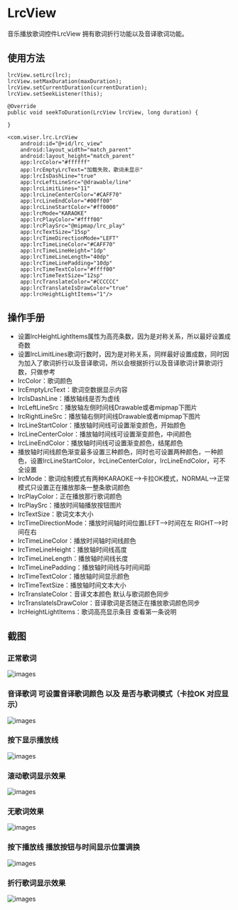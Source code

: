 # LrcView
音乐播放歌词控件LrcView 拥有歌词折行功能以及音译歌词功能。

## 使用方法

    lrcView.setLrc(lrc);
    lrcView.setMaxDuration(maxDuration);
    lrcView.setCurrentDuration(currentDuration);
    lrcView.setSeekListener(this);
    
    @Override 
    public void seekToDuration(LrcView lrcView, long duration) {
    
    }

    <com.wiser.lrc.LrcView
        android:id="@+id/lrc_view"
        android:layout_width="match_parent"
        android:layout_height="match_parent"
        app:lrcColor="#ffffff"
        app:lrcEmptyLrcText="加载失败，歌词未显示"
        app:lrcIsDashLine="true"
        app:lrcLeftLineSrc="@drawable/line"
        app:lrcLimitLines="11"
        app:lrcLineCenterColor="#CAFF70"
        app:lrcLineEndColor="#00ff00"
        app:lrcLineStartColor="#ff0000"
        app:lrcMode="KARAOKE"
        app:lrcPlayColor="#ffff00"
        app:lrcPlaySrc="@mipmap/lrc_play"
        app:lrcTextSize="15sp"
        app:lrcTimeDirectionMode="LEFT"
        app:lrcTimeLineColor="#CAFF70"
        app:lrcTimeLineHeight="1dp"
        app:lrcTimeLineLength="40dp"
        app:lrcTimeLinePadding="10dp"
        app:lrcTimeTextColor="#ffff00"
        app:lrcTimeTextSize="12sp"
        app:lrcTranslateColor="#CCCCCC"
        app:lrcTranslateIsDrawColor="true"
        app:lrcHeightLightItems="1"/>

## 操作手册

* 设置lrcHeightLightItems属性为高亮条数，因为是对称关系，所以最好设置成奇数
* 设置lrcLimitLines歌词行数时，因为是对称关系，同样最好设置成数，同时因为加入了歌词折行以及音译歌词，所以会根据折行以及音译歌词计算歌词行数，只做参考
* lrcColor：歌词颜色
* lrcEmptyLrcText：歌词空数据显示内容
* lrcIsDashLine：播放轴线是否为虚线
* lrcLeftLineSrc：播放轴左侧时间线Drawable或者mipmap下图片
* lrcRightLineSrc：播放轴右侧时间线Drawable或者mipmap下图片
* lrcLineStartColor：播放轴时间线可设置渐变颜色，开始颜色
* lrcLineCenterColor：播放轴时间线可设置渐变颜色，中间颜色
* lrcLineEndColor：播放轴时间线可设置渐变颜色，结尾颜色
* 播放轴时间线颜色渐变最多设置三种颜色，同时也可设置两种颜色，一种颜色，设置lrcLineStartColor，lrcLineCenterColor，lrcLineEndColor，可不全设置
* lrcMode：歌词绘制模式有两种KARAOKE-->卡拉OK模式，NORMAL-->正常模式只设置正在播放那条一整条歌词颜色
* lrcPlayColor：正在播放那行歌词颜色
* lrcPlaySrc：播放时间轴播放按钮图片
* lrcTextSize：歌词文本大小
* lrcTimeDirectionMode：播放时间轴时间位置LEFT-->时间在左 RIGHT-->时间在右
* lrcTimeLineColor：播放时间轴时间线颜色
* lrcTimeLineHeight：播放轴时间线高度
* lrcTimeLineLength：播放轴时间线长度
* lrcTimeLinePadding：播放轴时间线与时间间距
* lrcTimeTextColor：播放轴时间显示颜色
* lrcTimeTextSize：播放轴时间文本大小
* lrcTranslateColor：音译文本颜色 默认与歌词颜色同步
* lrcTranslateIsDrawColor：音译歌词是否随正在播放歌词颜色同步
* lrcHeightLightItems：歌词高亮显示条目 查看第一条说明

## 截图
### 正常歌词
![images](https://github.com/Wiser-Wong/LrcView/blob/master/images/lrc7.jpg)

### 音译歌词 可设置音译歌词颜色 以及 是否与歌词模式（卡拉OK 对应显示）
![images](https://github.com/Wiser-Wong/LrcView/blob/master/images/lrc1.jpg)

### 按下显示播放线
![images](https://github.com/Wiser-Wong/LrcView/blob/master/images/lrc2.jpg)

### 滚动歌词显示效果
![images](https://github.com/Wiser-Wong/LrcView/blob/master/images/lrc3.jpg)

### 无歌词效果
![images](https://github.com/Wiser-Wong/LrcView/blob/master/images/lrc4.jpg)

### 按下播放线 播放按钮与时间显示位置调换
![images](https://github.com/Wiser-Wong/LrcView/blob/master/images/lrc5.jpg)

### 折行歌词显示效果
![images](https://github.com/Wiser-Wong/LrcView/blob/master/images/lrc6.jpg)
